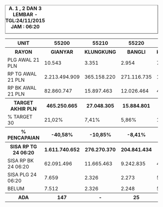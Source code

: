<HTML>
<HEAD>
<META HTTP-EQUIV="Content-Type" CONTENT="text/html;charset=windows-1252">
<TITLE>MONITOR BILLMAN NOPEMBER 2015 - AREA BATUR</TITLE> 


</HEAD>
<BODY>
<TABLE BORDER=1 BGCOLOR=#ffffff CELLSPACING=0><FONT FACE="Segoe UI" COLOR=#000000><CAPTION><B>A. 1 , 2 DAN 3 LEMBAR  - TGL:24/11/2015 JAM : 06:20</B></CAPTION></FONT>

<table><tbody><tr><th>UNIT</th><th>55200</th><th>55210</th><th>55220</th><th>55230</th><th>5520</th></tr><tr><th>RAYON</th><th>GIANYAR</th><th>KLUNGKUNG</th><th>BANGLI</th><th>KARANGASEM</th><th> AREA BATUR</th></tr><tr><td> PLG AWAL 21 PLN </td><td> 10.543 </td><td> 3.351 </td><td> 2.954 </td><td> 7.734 </td><td> 24.582 </td></tr><tr><td>RP TG AWAL 21 PLN</td><td> 2.213.494.909 </td><td> 365.158.220 </td><td> 271.116.735 </td><td> 1.056.823.062 </td><td> 3.906.592.926 </td></tr><tr><td> RP BK AWAL 21 PLN </td><td> 82.860.747 </td><td> 15.897.463 </td><td> 12.026.464 </td><td> 49.514.368 </td><td> 160.299.042 </td></tr><tr><th> TARGET AKHIR PLN </th><th> 465.250.665 </th><th> 27.048.305 </th><th> 15.884.801 </th><th> 186.660.111 </th><th> 694.843.882 </th></tr><tr><td> % TARGET 30 </td><td>21,02%</td><td>7,41%</td><td>5,86%</td><td>17,66%</td><td>17,79%</td></tr><tr><th>% PENCAPAIAN</th><th>-40,58%</th><th>-10,85%</th><th>-8,41%</th><th>-28,25%</th><th>-30,95%</th></tr><tr><th> SISA RP TG 24 06:20 </th><th> 1.611.740.652 </th><th> 276.270.370 </th><th> 204.841.434 </th><th> 847.401.786 </th><th> 2.940.254.242 </th></tr><tr><td> SISA RP BK 24 06:20 </td><td> 62.091.496 </td><td> 11.665.463 </td><td> 9.242.835 </td><td> 40.091.207 </td><td> 123.091.001 </td></tr><tr><td> SISA PLG 24 06:20 </td><td> 7.659 </td><td> 2.326 </td><td> 2.273 </td><td> 5.967 </td><td> 18.225 </td></tr><tr><td> BELUM </td><td> 7.512 </td><td> 2.326 </td><td> 2.248 </td><td> 5.899 </td><td> 17.985 </td></tr><tr><th> ADA </th><th> 147 </th><th> - </th><th> 25 </th><th> 68 </th><th> 240 </th></th></tbody></table>


<TFOOT></TFOOT>
</TABLE>
</BODY>
</HTML> 
